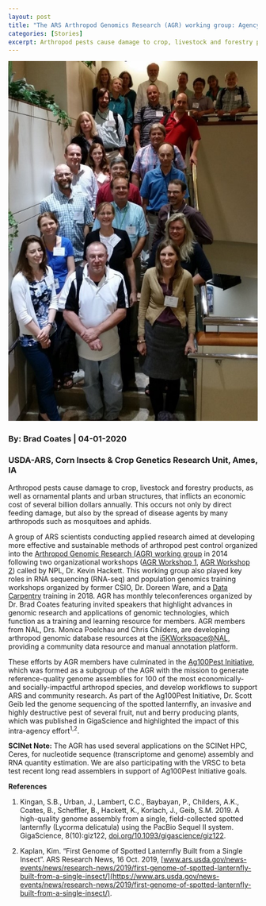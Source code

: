 ```yaml
---
layout: post
title: "The ARS Arthropod Genomics Research (AGR) working group: Agency-wide advancement in research capabilities to address stakeholder concerns"
categories: [Stories]
excerpt: Arthropod pests cause damage to crop, livestock and forestry products, as well as ornamental plants and urban structures, that inflicts an economic cost of several billion dollars annually...
---
```

![26 members of the AGR working group pose on the stairs of the USDA George Washington Carver Center](/assets/img/news-tab/news-userstory-coates-04012020.jpg)

### By: Brad Coates  |  04-01-2020
### USDA-ARS, Corn Insects & Crop Genetics Research Unit, Ames, IA

Arthropod pests cause damage to crop, livestock and forestry products, as well as ornamental plants and urban structures, that inflicts an economic cost of several billion dollars annually. This occurs not only by direct feeding damage, but also by the spread of disease agents by many arthropods such as mosquitoes and aphids.  

A group of ARS scientists conducting applied research aimed at developing more effective and sustainable methods of arthropod pest control organized into the [Arthropod Genomic Research (AGR) working group](/working-groups#arthropod-genomics-research-agr-working-group) in 2014 following two organizational workshops ([AGR Workshop 1](/workshops/2014-09-17-Arthropod-Genomic-Research-Workshop-1/), [AGR Workshop 2](/workshops/2016-07-26-Arthropod-Genomics-Workshop-2/)) called by NPL, Dr. Kevin Hackett. This working group also played key roles in RNA sequencing (RNA-seq) and population genomics training workshops organized by former CSIO, Dr. Doreen Ware, and a [Data Carpentry](https://carpentries.org/) training in 2018. AGR has monthly teleconferences organized by Dr. Brad Coates featuring invited speakers that highlight advances in genomic research and applications of genomic technologies, which function as a training and learning resource for members. AGR members from NAL, Drs. Monica Poelchau and Chris Childers, are developing arthropod genomic database resources at the [i5KWorkspace@NAL](https://i5k.nal.usda.gov/), providing a community data resource and manual annotation platform.  

These efforts by AGR members have culminated in the [Ag100Pest Initiative](/working-groups#ag100pest-initiative-subgroup-of-agr), which was formed as a subgroup of the AGR with the mission to generate reference-quality genome assemblies for 100 of the most economically- and socially-impactful arthropod species, and develop workflows to support ARS and community research. As part of the Ag100Pest Initiative, Dr. Scott Geib led the genome sequencing of the spotted lanternfly, an invasive and highly destructive pest of several fruit, nut and berry producing plants, which was published in GigaScience and highlighted the impact of this intra-agency effort<sup>1,2</sup>.

**SCINet Note:** The AGR has used several applications on the SCINet HPC, Ceres, for nucleotide sequence (transcriptome and genome) assembly and RNA quantity estimation. We are also participating with the VRSC to beta test recent long read assemblers in support of Ag100Pest Initiative goals.


**References**
1.  Kingan, S.B., Urban, J., Lambert, C.C., Baybayan, P., Childers, A.K., Coates, B., Scheffler, B., Hackett, K., Korlach, J., Geib, S.M. 2019. A high-quality genome assembly from a single, field-collected spotted lanternfly (Lycorma delicatula) using the PacBio Sequel II system. GigaScience, 8(10):giz122, [doi.org/10.1093/gigascience/giz122](https://doi.org/10.1093/gigascience/giz122).

2.  Kaplan, Kim. “First Genome of Spotted Lanternfly Built from a Single Insect”. ARS Research News, 16 Oct. 2019, [www.ars.usda.gov/news-events/news/research-news/2019/first-genome-of-spotted-lanternfly-built-from-a-single-insect/](https://www.ars.usda.gov/news-events/news/research-news/2019/first-genome-of-spotted-lanternfly-built-from-a-single-insect/).
